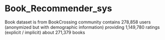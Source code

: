 # Book_Recommender_sys
Book dataset is from BookCrossing community contains 278,858 users (anonymized but with demographic information) providing 1,149,780 ratings (explicit / implicit) about 271,379 books
